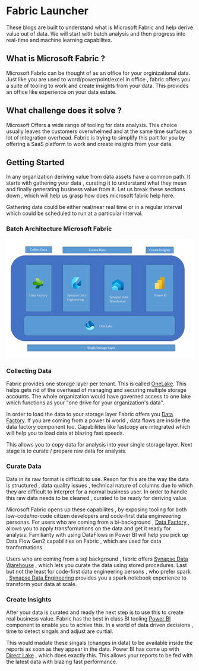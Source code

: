 # Fabric Launcher
These blogs are built  to understand what is Microsoft Fabric and help derive value out of data. We will start with batch analysis and then progress into real-time and machine learning capabilites.

## What is Microsoft Fabric ? <br />
Microsoft Fabric can be thought of as an office for your orginizational data. Just like you are used to word/powerpoint/excel in office , fabric offers you a suite of tooling to work and create insights from your data. This provides an office like experience on your data estate.

## What challenge does it solve ? <br />
Microsoft Offers a wide range of tooling for data analysis. This choice usually leaves the customers overwhelmed and at the same time surfaces a lot of integration overhead. Fabric is trying to simplify this part for you by offering a SaaS platform to work and create insights from your data.

## Getting Started <br />

In any organization deriving value from data assets have a common path. It starts with gathering your data , curating it to understand what they mean and finally generating business value from it.  Let us break these sections down , which will help us grasp how does microsoft fabric help here. </br>

Gathering data could be either real/near real time or in a regular interval which could be scheduled to run at a particular interval.

### Batch Architecture Microsoft Fabric

![Batch Architecture Microsoft Fabric](images/batch.png)

###  Collecting Data

Fabric provides one storage layer per tenant. This is called [OneLake](https://learn.microsoft.com/en-us/fabric/onelake/onelake-overview). This helps gets rid of the overhead of managing and securing multiple storage accounts. The whole organization would have governed access to one lake which functions as your "one drive for your organization's data".

In order to load the data to your storage layer Fabric offers you [Data Factory](https://learn.microsoft.com/en-us/fabric/data-factory/data-factory-overview). If you are coming from a power bi world , data flows are inside the data factory component too. Capabiliites like fastcopy are integrated which will help you to load data at blazing fast speeds.

This allows you to copy data for analysis into your single storage layer. Next stage is to curate / prepare raw data for analysis.

### Curate Data </br>

Data in its raw format is difficult to use. Reson for this are the way the data is structured , data quality issues , technical nature of columns due to which they are difficult to interpret for a normal business user. In order to handle this raw data needs to be cleaned , curated to be ready for deriving value. </br>

Microsoft Fabric opens up these capabilites , by exposing tooling for both low-code/no-code citizen developers and code-first data engineeering personas. For users who are coming from a bi-background , [Data Factory](https://learn.microsoft.com/en-us/fabric/data-factory/data-factory-overview) , allows you to apply transformations on the data and get it ready for analysis. Familiarity with using DataFlows in Power BI will help you pick up Data Flow Gen2 capabilities on Fabric , which are used for data tranformations. </br>

Users who are coming from a sql background , fabric offers [Synapse Data Warehouse](https://learn.microsoft.com/en-us/fabric/data-warehouse/data-warehousing) , which lets you curate the data using stored procedures. Last but not the least for code-first data engineering persons , who prefer spark , [Synapse Data Engineering](https://learn.microsoft.com/en-us/fabric/data-engineering/data-engineering-overview) provides you a spark notebook experience to transform your data at scale. 


### Create Insights </br>

After your data is curated and ready the next step is to use this to create real business value. Fabric has the best in class BI tooling [Power BI](https://learn.microsoft.com/en-us/power-bi/fundamentals/power-bi-overview) component to enable you to achive this. In a world of data driven decisions , time to detect singals and adjust are curtial. </br>

This would madate these singals (changes in data) to be available inside the reports as soon as they appear in the data. Power BI has come up with [Direct Lake](https://learn.microsoft.com/en-us/fabric/data-engineering/lakehouse-pbi-reporting) , which does exactly this. This allows your reports to be fed with the latest data with blazing fast performance.
